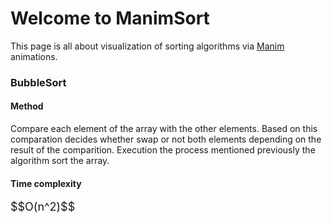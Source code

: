 # Welcome to ManimSort
<p1>This page is all about visualization of sorting algorithms via <a href = "https://github.com/ManimCommunity/manim" target = "_blank"> Manim </a> animations.</p1>

<h3>BubbleSort </h3>
<h4>Method </h4>
<p1>
   Compare each element of the array with the other elements. Based on this comparation decides whether swap or not both elements depending on the result of the comparition.       Execution the process mentioned previously the algorithm sort the array.
</p1>

<h4>Time complexity </h4>
<font size = "4" > $$O(n^2)$$ </font>

